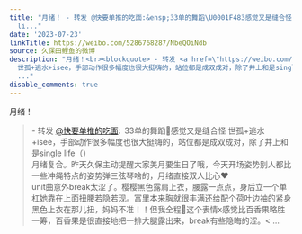 ```yaml
---
title: "月绪！ - 转发 @快要单推的吃面:&ensp;33单的舞蹈\U0001F483感觉又是缝合怪 世孤+逃水+isee，手部动作很多幅度也很大挺嗨的，站位都是成双成对，除了井上和是single
  li..."
date: '2023-07-23'
linkTitle: https://weibo.com/5286768287/NbeQOiNdb
source: 久保田鲤鱼的微博
description: "月绪！<br><blockquote> - 转发 <a href=\"https://weibo.com/1930236101\" target=\"_blank\">@快要单推的吃面</a>: 33单的舞蹈\U0001F483感觉又是缝合怪
  世孤+逃水+isee，手部动作很多幅度也很大挺嗨的，站位都是成双成对，除了井上和是single life（）<br>月绪复合。昨天久保主动提醒大家美月要生日了哦，今天开场姿势别人都比一些冲绳特点的姿势弹三弦琴啥的，月绪直接双人比心♥️<br>unit曲意外break太涩了。樱樱黑色露肩上衣，腰露一点点，身后立一个单杠她靠在上面扭腰若隐若现。富里本来胸就很丰满还给配个荷叶边袖的紧身黑色上衣在那儿扭，妈妈不准！！但我全程\U0001F975这个表情x感觉比百香果略胜一筹，百香果是很直接地把一排大腿露出来，break有些隐晦的涩。<
  ..."
disable_comments: true
---
```

月绪！<br><blockquote> - 转发 <a href="https://weibo.com/1930236101" target="_blank">@快要单推的吃面</a>: 33单的舞蹈💃感觉又是缝合怪 世孤+逃水+isee，手部动作很多幅度也很大挺嗨的，站位都是成双成对，除了井上和是single life（）<br>月绪复合。昨天久保主动提醒大家美月要生日了哦，今天开场姿势别人都比一些冲绳特点的姿势弹三弦琴啥的，月绪直接双人比心♥️<br>unit曲意外break太涩了。樱樱黑色露肩上衣，腰露一点点，身后立一个单杠她靠在上面扭腰若隐若现。富里本来胸就很丰满还给配个荷叶边袖的紧身黑色上衣在那儿扭，妈妈不准！！但我全程🥵这个表情x感觉比百香果略胜一筹，百香果是很直接地把一排大腿露出来，break有些隐晦的涩。< ...
